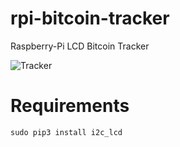 # rpi-bitcoin-tracker
Raspberry-Pi LCD Bitcoin Tracker

![Tracker](https://i.imgur.com/QNsEpnv.jpg)

# Requirements
```sudo pip3 install i2c_lcd```
